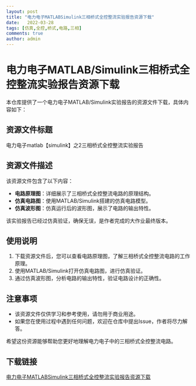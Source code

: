 ```yaml
---
layout: post
title: "电力电子MATLABSimulink三相桥式全控整流实验报告资源下载"
date:   2022-03-28
tags: [仿真,全控,桥式,电路,三相]
comments: true
author: admin
---
```

# 电力电子MATLAB/Simulink三相桥式全控整流实验报告资源下载

本仓库提供了一个电力电子MATLAB/Simulink实验报告的资源文件下载，具体内容如下：

## 资源文件标题
电力电子matlab【simulink】之2三相桥式全控整流实验报告

## 资源文件描述
该资源文件包含了以下内容：
- **电路原理图**：详细展示了三相桥式全控整流电路的原理结构。
- **仿真电路图**：使用MATLAB/Simulink搭建的仿真电路模型。
- **仿真波形图**：仿真运行后的波形图，展示了电路的输出特性。

该实验报告已经过仿真验证，确保无误，是作者完成的大作业最终版本。

## 使用说明
1. 下载资源文件后，您可以查看电路原理图，了解三相桥式全控整流电路的工作原理。
2. 使用MATLAB/Simulink打开仿真电路图，进行仿真验证。
3. 通过仿真波形图，分析电路的输出特性，验证电路设计的正确性。

## 注意事项
- 该资源文件仅供学习和参考使用，请勿用于商业用途。
- 如果您在使用过程中遇到任何问题，欢迎在仓库中提出Issue，作者将尽力解答。

希望这份资源能够帮助您更好地理解电力电子中的三相桥式全控整流电路。

## 下载链接

[电力电子MATLABSimulink三相桥式全控整流实验报告资源下载](https://pan.quark.cn/s/85eaa4cf789e)